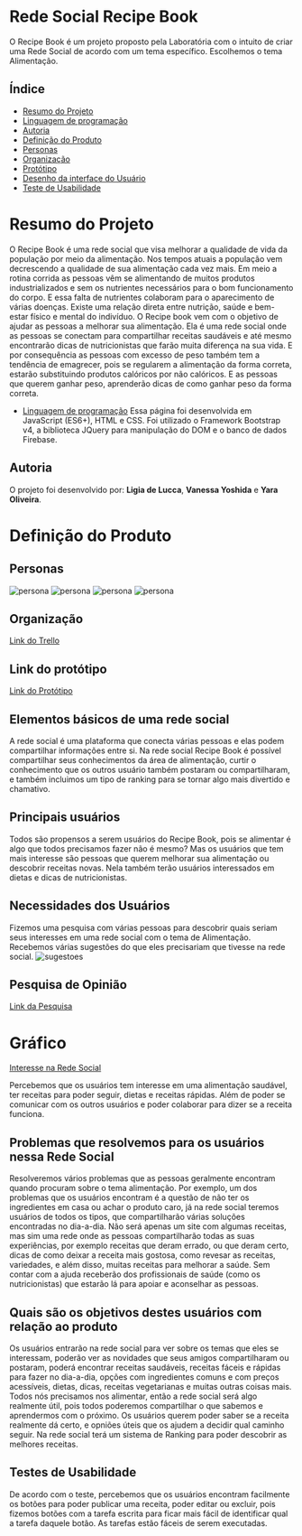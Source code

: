 # Rede Social Recipe Book
O Recipe Book é um projeto proposto pela Laboratória com o intuito de criar uma Rede Social de acordo com um tema específico. Escolhemos o tema Alimentação.

## Índice

* [Resumo do Projeto](#Resumo-do-Projeto)
* [Linguagem de programação](#Linguagem-de-programação)
* [Autoria](#Autoria)
* [Definição do Produto](#Definição-do-produto)
* [Personas](#Personas)
* [Organização](#Organização)
* [Protótipo](#Protótipo)
* [Desenho da interface do Usuário](#Desenho-da-interface-do-Usuário)
* [Teste de Usabilidade](#Teste-de-usabilidade)

# Resumo do Projeto
O Recipe Book é uma rede social que visa melhorar a qualidade de vida da população por meio da alimentação.
Nos tempos atuais a população vem decrescendo a qualidade de sua alimentação cada vez mais. Em meio a rotina corrida as pessoas vêm se alimentando de muitos produtos industrializados e sem os nutrientes necessários para o bom funcionamento do corpo. E essa falta de nutrientes colaboram para o aparecimento de várias doenças. 
Existe uma relação direta entre nutrição, saúde e bem-estar físico e mental do indivíduo.
O Recipe book vem com o objetivo de ajudar as pessoas a melhorar sua alimentação. Ela é uma rede social onde as pessoas se conectam para compartilhar receitas saudáveis e até mesmo encontrarão dicas de nutricionistas que farão muita diferença na sua vida. E por consequência as pessoas com excesso de peso também tem a tendência de emagrecer, pois se regularem a alimentação da forma correta,  estarão substituindo produtos calóricos por não calóricos. E as pessoas que querem ganhar peso, aprenderão dicas de como ganhar peso da forma correta. 

* [Linguagem de programação](#Linguagem-de-programação)
Essa página foi desenvolvida em JavaScript (ES6+), HTML e CSS.
Foi utilizado o Framework Bootstrap v4, a biblioteca JQuery para manipulação do DOM e o banco de dados Firebase.

## Autoria
O projeto foi desenvolvido por: **Ligia de Lucca**, **Vanessa Yoshida** e **Yara Oliveira**.

# Definição do Produto
## Personas
![persona](/public/assets/img/PersonaPatricia.png)
![persona](/public/assets/img/PersonaTatiana.png)
![persona](/public/assets/img/PersonaCarlos.png)
![persona](/public/assets/img/PersonaIzabelle.png)

## Organização
[Link do Trello](https://trello.com/b/Swx0PWon/rede-social)

## Link do protótipo
[Link do Protótipo](https://marvelapp.com/b402cib/screen/54767651)

## Elementos básicos de uma rede social
A rede social é uma plataforma que conecta várias pessoas e elas podem compartilhar informações entre si. Na rede social Recipe Book é possível compartilhar seus conhecimentos da área de alimentação, curtir o conhecimento que os outros usuário também postaram ou compartilharam, e também incluimos um tipo de ranking para se tornar algo mais divertido e chamativo. 

## Principais usuários
Todos são propensos a serem usuários do Recipe Book, pois se alimentar é algo que todos precisamos fazer não é mesmo? Mas os usuários que tem mais interesse são pessoas que querem melhorar sua alimentação ou descobrir receitas novas. Nela também terão usuários interessados em dietas e dicas de nutricionistas.

## Necessidades dos Usuários
Fizemos uma pesquisa com várias pessoas para descobrir quais seriam seus interesses em uma rede social com o tema de Alimentação. 
Recebemos várias sugestões do que eles precisariam que tivesse na rede social.
![sugestoes](/public/assets/img/Sugestoes.png)

## Pesquisa de Opinião
[Link da Pesquisa](https://docs.google.com/forms/d/e/1FAIpQLSdnAqPyaXwXD_5K4SqoG13eBtGZb1B5Gg9q3-RVxD_VuEtZmw/viewform?usp=sf_link)

# Gráfico
[Interesse na Rede Social](https://github.com/ligiallucca/recipebook/blob/master/public/assets/img/pesquisa.png)


Percebemos que os usuários tem interesse em uma alimentação saudável, ter receitas para poder seguir, dietas e receitas rápidas. Além de poder se comunicar com os outros usuários e poder colaborar para dizer se a receita funciona.

## Problemas que resolvemos para os usuários nessa Rede Social
Resolveremos vários problemas que as pessoas geralmente encontram quando procuram sobre o tema alimentação. Por exemplo, um dos problemas que os usuários encontram é a questão de não ter os ingredientes em casa ou achar o produto caro, já na rede social teremos usuários de todos os tipos, que compartilharão várias soluções encontradas no dia-a-dia. Não será apenas um site com algumas receitas, mas sim uma rede onde as pessoas compartilharão todas as suas experiências, por exemplo receitas que deram errado, ou que deram certo, dicas de como deixar a receita mais gostosa, como revesar as receitas, variedades, e além disso, muitas receitas para melhorar a saúde. Sem contar com a ajuda receberão dos profissionais de saúde (como os nutricionistas) que estarão lá para apoiar e aconselhar as pessoas.

## Quais são os objetivos destes usuários com relação ao produto
Os usuários entrarão na rede social para ver sobre os temas que eles se interessam, poderão ver as novidades que seus amigos compartilharam ou postaram, poderá encontrar receitas saudáveis, receitas fáceis e rápidas para fazer no dia-a-dia, opções com ingredientes comuns e com preços acessíveis, dietas, dicas, receitas vegetarianas e muitas outras coisas mais.
Todos nós precisamos nos alimentar, então a rede social será algo realmente útil, pois todos poderemos compartilhar o que sabemos e aprendermos com o próximo. 
Os usuários querem poder saber se a receita realmente dá certo, e opniões úteis que os ajudem a decidir qual caminho seguir. 
Na rede social terá um sistema de Ranking para poder descobrir as melhores receitas.

## Testes de Usabilidade
De acordo com o teste, percebemos que os usuários encontram facilmente os botões para poder publicar uma receita, poder editar ou excluir, pois fizemos botões com a tarefa escrita para ficar mais fácil de identificar qual a tarefa daquele botão. As tarefas estão fáceis de serem executadas.